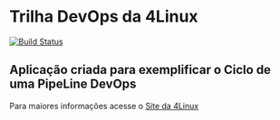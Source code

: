 # Trilha DevOps da 4Linux

<!-- Altere a Flag abaixo com sua URL do Travis -->
[![Build Status](https://travis-ci.com/21FernandoRaimundo/DevOpsLab-HelloWorld.svg?branch=master)](https://travis-ci.com/21FernandoRaimundo/DevOpsLab-HelloWorld)

## Aplicação criada para exemplificar o Ciclo de uma PipeLine DevOps


Para maiores informações acesse o [Site da 4Linux](https://www.4linux.com.br/cursos/devops)
